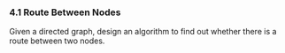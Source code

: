 ### 4.1 Route Between Nodes
Given a directed graph, design an algorithm to find out whether there is a route between two nodes.